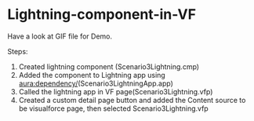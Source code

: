 # Lightning-component-in-VF

Have a look at GIF file for Demo.

Steps: 
1. Created lightning component (Scenario3Lightning.cmp)
2. Added the component to Lightning app using <aura:dependency/>(Scenario3LightningApp.app)
3. Called the lightning app in VF page(Scenario3Lightning.vfp)
4. Created a custom detail page button and added the Content source to be visualforce page, then selected Scenario3Lightning.vfp
